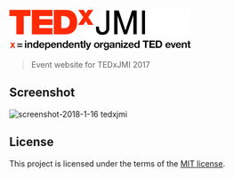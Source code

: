 ![TEDxJMI logo](res/images/logos/light.png)

> Event website for TEDxJMI 2017

## Screenshot

![screenshot-2018-1-16 tedxjmi](https://user-images.githubusercontent.com/11466676/34989795-e0b351e2-fae9-11e7-95ea-d42b85d4b6cd.jpg)

## License

This project is licensed under the terms of the [MIT license](LICENSE).
